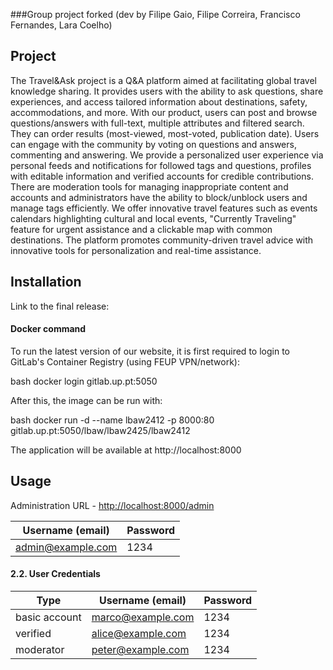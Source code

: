 ###Group project forked (dev by Filipe Gaio, Filipe Correira, Francisco Fernandes, Lara Coelho)

## Project
The Travel&Ask project is a Q&A platform aimed at facilitating global travel knowledge sharing. It provides users with the ability to ask questions, share experiences, and access tailored information about destinations, safety, accommodations, and more.
With our product, users can post and browse questions/answers with full-text, multiple attributes and filtered search. They can order results (most-viewed, most-voted, publication date).
Users can engage with the community by voting on questions and answers, commenting and answering.
We provide a personalized user experience via personal feeds and notifications for followed tags and questions, profiles with editable information and verified accounts for credible contributions.
There are moderation tools for managing inappropriate content and accounts and administrators have the ability to block/unblock users and manage tags efficiently.
We offer innovative travel features such as events calendars highlighting cultural and local events, "Currently Traveling" feature for urgent assistance and a clickable map with common destinations.
The platform promotes community-driven travel advice with innovative tools for personalization and real-time assistance.

## Installation
Link to the final release:

#### Docker command
To run the latest version of our website, it is first required to login to GitLab's Container Registry (using FEUP VPN/network):

bash
docker login gitlab.up.pt:5050


After this, the image can be run with:

bash
docker run -d --name lbaw2412 -p 8000:80 gitlab.up.pt:5050/lbaw/lbaw2425/lbaw2412

The application will be available at http://localhost:8000

## Usage

Administration URL - [http://localhost:8000/admin](http://localhost:8000/admin)

| Username (email) | Password |
| -------- | -------- |
| admin@example.com    | 1234 |

#### 2.2. User Credentials

| Type          | Username (email)  | Password |
| ------------- | --------- | -------- |
| basic account | marco@example.com | 1234 |
| verified | alice@example.com    | 1234 |
| moderator | peter@example.com | 1234 |
